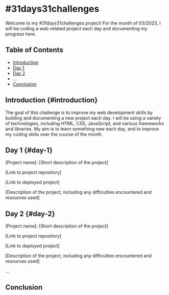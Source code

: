 # #31days31challenges

Welcome to my #31days31challenges project! For the month of 03/2023, 
I will be coding a web-related project each day and documenting my progress here.

## Table of Contents

- [Introduction](#introduction)
- [Day 1](#day-1)
- [Day 2](#day-2)
- ...
- [Conclusion](#conclusion)

## Introduction {#introduction}

The goal of this challenge is to improve my web development skills by building and documenting a new project each day. I will be using a variety of technologies, including HTML, CSS, JavaScript, and various frameworks and libraries. My aim is to learn something new each day, and to improve my coding skills over the course of the month.

## Day 1 {#day-1}

[Project name]: [Short description of the project]

[Link to project repository]

[Link to deployed project]

[Description of the project, including any difficulties encountered and resources used]

## Day 2 {#day-2}

[Project name]: [Short description of the project]

[Link to project repository]

[Link to deployed project]

[Description of the project, including any difficulties encountered and resources used]

...

## Conclusion

<!--
This challenge was a great way for me to improve my web development skills and learn new things. I encountered some difficulties along the way, but I was able to overcome them with the help of online resources and my own perseverance. Overall, I'm very proud of what I was able to accomplish over the course of this month. Thank you for following along with my progress!
-->

